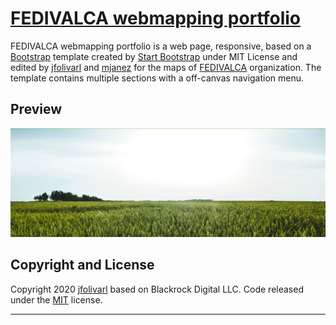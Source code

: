 # [FEDIVALCA webmapping portfolio](https://gis-juma.github.io/fedivalca-maps)

FEDIVALCA webmapping portfolio is a web page, responsive, based on a [Bootstrap](http://getbootstrap.com/) template created by [Start Bootstrap](http://startbootstrap.com/) under MIT License and edited by [jfolivarl](https://github.com/jfolivarl) and [mjanez](https://github.com/mjanez) for the maps of [FEDIVALCA](https://www.fedivalca.org/) organization. The template contains multiple sections with a off-canvas navigation menu.

## Preview

[![Stylish Portfolio Preview](./img/readme.jpg)](https://gis-juma.github.io/fedivalca-maps)


## Copyright and License

Copyright 2020 [jfolivarl](https://github.com/jfolivarl) based on Blackrock Digital LLC. Code released under the [MIT](https://github.com/BlackrockDigital/startbootstrap-stylish-portfolio/blob/gh-pages/LICENSE) license.

--------------------------------------------